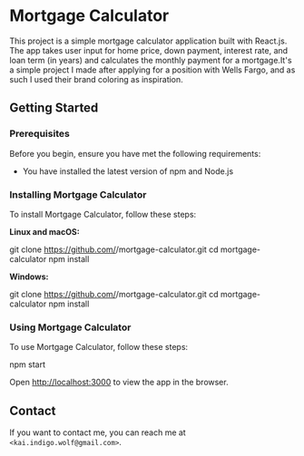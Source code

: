 # Mortgage Calculator

This project is a simple mortgage calculator application built with React.js. The app takes user input for home price, down payment, interest rate, and loan term (in years) and calculates the monthly payment for a mortgage.It's a simple project I made after applying for a position with Wells Fargo, and as such I used their brand coloring as inspiration.

## Getting Started

### Prerequisites

Before you begin, ensure you have met the following requirements:
- You have installed the latest version of npm and Node.js

### Installing Mortgage Calculator

To install Mortgage Calculator, follow these steps:

**Linux and macOS:**

git clone https://github.com/<your-github-username>/mortgage-calculator.git
cd mortgage-calculator
npm install

**Windows:**

git clone https://github.com/<your-github-username>/mortgage-calculator.git
cd mortgage-calculator
npm install

### Using Mortgage Calculator

To use Mortgage Calculator, follow these steps:

npm start

Open [http://localhost:3000](http://localhost:3000) to view the app in the browser.

## Contact

If you want to contact me, you can reach me at `<kai.indigo.wolf@gmail.com>`.
